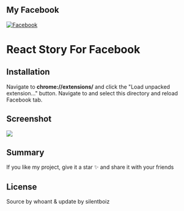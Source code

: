 ## My Facebook

[![Facebook](https://img.shields.io/badge/Facebook-%231877F2.svg?logo=Facebook&logoColor=white)](https://www.facebook.com/profile.php?id=100095394342086&mibextid=ZbWKwL)

# React Story For Facebook

## Installation

Navigate to **chrome://extensions/** and click the "Load unpacked extension..." button. Navigate to and select this
directory and reload Facebook tab.

## Screenshot

![](https://i.imgur.com/5QIHXp0.png)

## Summary

If you like my project, give it a star ✨ and share it with your friends

## License
Source by whoant & update by silentboiz
